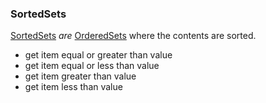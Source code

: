 ### SortedSets

[SortedSets](SortedSets.md) _are_ [OrderedSets](OrderedSets.md) where the 
contents are sorted.
- get item equal or greater than value
- get item equal or less than value
- get item greater than value
- get item less than value
